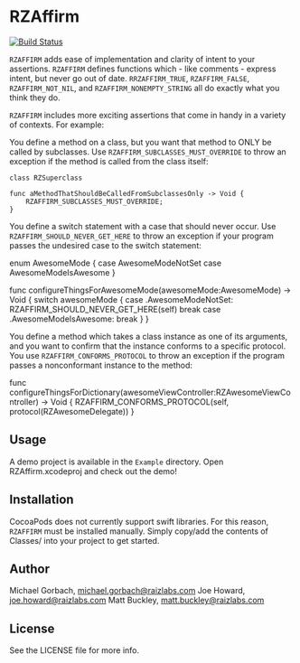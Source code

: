 RZAffirm
============

[![Build Status](https://travis-ci.org/Raizlabs/RZAffirm.svg)](https://travis-ci.org/Raizlabs/RZAffirm)

`RZAFFIRM` adds ease of implementation and clarity of intent to your assertions. `RZAFFIRM` defines functions which - like comments - express intent, but never go out of date. `RRZAFFIRM_TRUE`, `RZAFFIRM_FALSE`, `RZAFFIRM_NOT_NIL`, and `RZAFFIRM_NONEMPTY_STRING` all do exactly what you think they do.

`RZAFFIRM` includes more exciting assertions that come in handy in a variety of contexts. For example:

You define a method on a class, but you want that method to ONLY be called by subclasses. Use `RZAFFIRM_SUBCLASSES_MUST_OVERRIDE` to throw an exception if the method is called from the class itself:

	class RZSuperclass
	
	func aMethodThatShouldBeCalledFromSubclassesOnly -> Void {
		RZAFFIRM_SUBCLASSES_MUST_OVERRIDE;
	}

You define a switch statement with a case that should never occur. Use `RZAFFIRM_SHOULD_NEVER_GET_HERE` to throw an exception if your program passes the undesired case to the switch statement:

  enum AwesomeMode {
      case AwesomeModeNotSet
      case AwesomeModeIsAwesome
  }

  func configureThingsForAwesomeMode(awesomeMode:AwesomeMode) -> Void {
      switch awesomeMode {
          case .AwesomeModeNotSet:
              RZAFFIRM_SHOULD_NEVER_GET_HERE(self)
              break
          case .AwesomeModeIsAwesome:
              break
      }
  }

You define a method which takes a class instance as one of its arguments, and you want to confirm that the instance conforms to a specific protocol. You use `RZAFFIRM_CONFORMS_PROTOCOL` to throw an exception if the program passes a nonconformant instance to the method:

  func configureThingsForDictionary(awesomeViewController:RZAwesomeViewController) -> Void {
  	RZAFFIRM_CONFORMS_PROTOCOL(self, protocol(RZAwesomeDelegate))
  }

## Usage

A demo project is available in the `Example` directory. Open RZAffirm.xcodeproj and check out the demo!

## Installation

CocoaPods does not currently support swift libraries. For this reason, `RZAFFIRM` must be installed manually. Simply copy/add the contents of Classes/ into your project to get started.

## Author

Michael Gorbach, michael.gorbach@raizlabs.com
Joe Howard, joe.howard@raizlabs.com
Matt Buckley, matt.buckley@raizlabs.com

## License

See the LICENSE file for more info.
